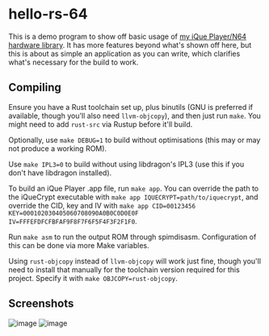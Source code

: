 # hello-rs-64
This is a demo program to show off basic usage of [my iQue Player/N64 hardware library](https://github.com/Jhynjhiruu/n64-rs). It has more features beyond what's shown off here, but this is about as simple an application as you can write, which clarifies what's necessary for the build to work.

## Compiling
Ensure you have a Rust toolchain set up, plus binutils (GNU is preferred if available, though you'll also need `llvm-objcopy`), and then just run `make`. You might need to add `rust-src` via Rustup before it'll build.

Optionally, use `make DEBUG=1` to build without optimisations (this may or may not produce a working ROM).

Use `make IPL3=0` to build without using libdragon's IPL3 (use this if you don't have libdragon installed).

To build an iQue Player .app file, run `make app`. You can override the path to the iQueCrypt executable with `make app IQUECRYPT=path/to/iquecrypt`,
and override the CID, key and IV with `make app CID=00123456 KEY=000102030405060708090A0B0C0D0E0F IV=FFFEFDFCFBFAF9F8F7F6F5F4F3F2F1F0`.

Run `make asm` to run the output ROM through spimdisasm. Configuration of this can be done via more Make variables.

Using `rust-objcopy` instead of `llvm-objcopy` will work just fine, though you'll need to install that manually for the toolchain version required for this project. Specify it with `make OBJCOPY=rust-objcopy`.

## Screenshots
![image](https://github.com/user-attachments/assets/ba370d77-b43f-4c74-ae39-77356fef4a21)
![image](https://github.com/user-attachments/assets/f972b13e-5c92-45c5-8503-e49e1cd1b264)
